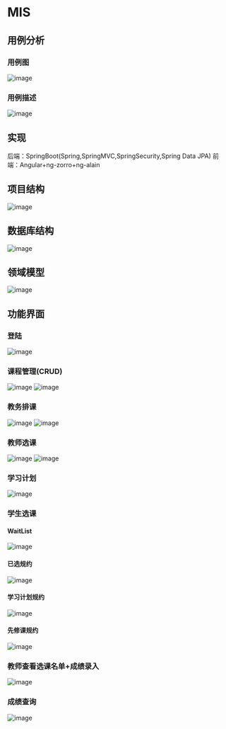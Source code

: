 # MIS
## 用例分析
### 用例图
![image](images/SRS%E7%94%A8%E4%BE%8B%E5%9B%BE-%E7%B3%BB%E7%BB%9F.png)
### 用例描述
![image](images/%E7%94%A8%E4%BE%8B%E6%8F%8F%E8%BF%B0.png)
## 实现
后端：SpringBoot(Spring,SpringMVC,SpringSecurity,Spring Data JPA)
前端：Angular+ng-zorro+ng-alain
## 项目结构
![image](images/分层图.png)
## 数据库结构
![image](images/数据库结构.png)
## 领域模型
![image](images/类图.png)
## 功能界面
### 登陆
![image](images/登陆.png)
### 课程管理(CRUD)
![image](images/课程管理2.png)
![image](images/课程管理.png)
### 教务排课
![image](images/教务排课2.png)
![image](images/教务排课.png)
### 教师选课
![image](images/教务排课2.png)
![image](images/教务排课.png)
### 学习计划
![image](images/学生选课-学习计划.png)
### 学生选课
#### WaitList
![image](images/学生选课-队列.png)
#### 已选规约
![image](images/学生选课-已选.png)
#### 学习计划规约
![image](images/学生选课-学习计划.png)
#### 先修课规约
![image](images/学生选课-先修课.png)
### 教师查看选课名单+成绩录入
![image](images/成绩录入.png)
### 成绩查询
![image](images/成绩查询.png)